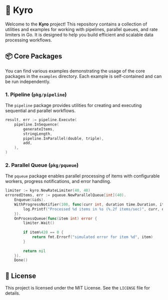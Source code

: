 # 🚀 Kyro

Welcome to the **Kyro** project! This repository contains a collection of utilities and examples for working with pipelines, parallel queues, and rate limiters in Go. It is designed to help you build efficient and scalable data processing workflows.

## 📦 Core Packages

You can find various examples demonstrating the usage of the core packages in the `examples` directory. Each example is self-contained and can be run independently.

### 1. **Pipeline** (`pkg/pipeline`)

The `pipeline` package provides utilities for creating and executing sequential and parallel workflows.

```go
result, err := pipeline.Execute(
    pipeline.InSequence(
        generateItems,
        stringLength,
        pipeline.InParallel(double, triple),
        add,
    ),
)
```

### 2. **Parallel Queue** (`pkg/pqueue`)

The `pqueue` package enables parallel processing of items with configurable workers, progress notifications, and error handling.

```go
limiter := kyro.NewRateLimiter(40, 40)
erroredItems, err := pqueue.NewParallelQueue[int](40).
    Enqueue(&ids).
    WithProgressNotifier(100, func(curr int, duration time.Duration, itemsPerSecond float64) {
        log.Printf("Processed %d items in %s (%.2f items/sec)", curr, duration, itemsPerSecond)
    }).
    OnProcessQueue(func(item int) error {
        limiter.Wait()
        
        if item%420 == 0 {
            return fmt.Errorf("simulated error for item %d", item)
        }
        
        return nil
    }).
    Done()
```

## 📄 License

This project is licensed under the MIT License. See the `LICENSE` file for details.
